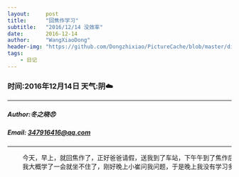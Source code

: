 ```yaml
---
layout:     post
title:      "回焦作学习"
subtitle:   "2016/12/14 没效率"
date:       2016-12-14
author:     "WangXiaoDong"
header-img: "https://github.com/Dongzhixiao/PictureCache/blob/master/diaryPic/20161214.jpg?raw=true"
tags:
    - 日记
---
```


### 时间:2016年12月14日 天气:阴:cloud:
-----
#####   Author:冬之晓:angry:
#####   Email: 347916416@qq.com
----------

<pre>
    今天，早上，就回焦作了，正好爸爸请假，送我到了车站，下午午到了焦作后，和腾飞见面后，就让我到教室进行学习，
    我大概学了一会就坐不住了，刚好晚上小崔问我问题，于是晚上我没有学习多长时间就回宿舍和小崔聊天了……
</pre>